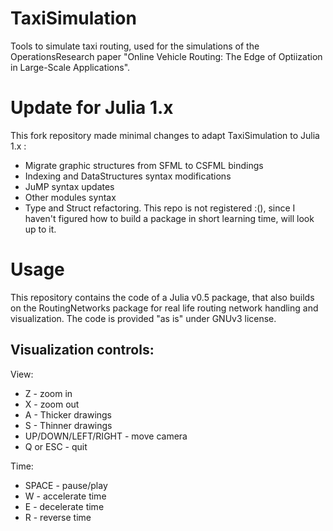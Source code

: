 # TaxiSimulation
Tools to simulate taxi routing, used for the simulations of the OperationsResearch paper "Online Vehicle Routing: The Edge of Optiization in Large-Scale Applications".

# Update for Julia 1.x
This fork repository made minimal changes to adapt TaxiSimulation to Julia 1.x : 
- Migrate graphic structures from SFML to CSFML bindings
- Indexing and DataStructures syntax modifications
- JuMP syntax updates 
- Other modules syntax
- Type and Struct refactoring. 
This repo is not registered :(), since I haven't figured how to build a package in short learning time, will look up to it. 

# Usage
This repository contains the code of a Julia v0.5 package, that also builds on the RoutingNetworks package for real life routing network handling and visualization.
The code is provided "as is" under GNUv3 license. 

## Visualization controls:
View:
- Z - zoom in
- X - zoom out
- A - Thicker drawings
- S - Thinner drawings
- UP/DOWN/LEFT/RIGHT - move camera
- Q or ESC - quit

Time:
- SPACE - pause/play
- W - accelerate time
- E - decelerate time
- R - reverse time
